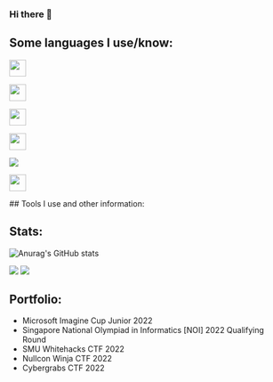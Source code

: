 ### Hi there 👋

## Some languages I use/know:
<p float="left>
<img src="https://user-images.githubusercontent.com/55304809/163202993-e048ff6f-7242-4185-824b-cd359bdce8e8.svg" width="30px">
<p>  </p>
<img src="https://user-images.githubusercontent.com/55304809/163203030-892af0d5-da29-43ef-b272-8bf1d15445ff.svg" width="30px">
<p>  </p>
<img src="https://user-images.githubusercontent.com/55304809/163203190-b44771c3-b2db-43f7-bfc7-2e9e8447df91.svg" width="30px">
<p>  </p>
<img src="https://user-images.githubusercontent.com/55304809/163203349-d86ac315-457c-44cb-96c3-a6a7890d5816.svg" width="30px">
<p>  </p>
<img src="https://user-images.githubusercontent.com/55304809/163203382-aa15c18d-014e-4386-b790-d44c53c1415f.svg" width="30px">
<p>  </p>
<img src="https://user-images.githubusercontent.com/55304809/163203418-86548c26-9bd9-4efe-a409-641c1e51b2a4.svg width="30px">
<p>  </p>
<img src="https://user-images.githubusercontent.com/55304809/163203424-bae0abee-2102-4376-b90a-bf3909fae717.svg" width="30px">
</p>
## Tools I use and other information:



## Stats:

![Anurag's GitHub stats](https://github-readme-stats.vercel.app/api?username=nl70&show_icons=true&theme=light&show_owner=true&include_all_commits=true&custom_title="NL70")

<img src="https://github-readme-stats.vercel.app/api/top-langs/?username=NL70" />

<img src="https://hits.seeyoufarm.com/api/count/incr/badge.svg?url=https%3A%2F%2Fgithub.com%2F{username}1212%2Fhit-counter" />

## Portfolio:

- Microsoft Imagine Cup Junior 2022
- Singapore National Olympiad in Informatics [NOI] 2022 Qualifying Round
- SMU Whitehacks CTF 2022
- Nullcon Winja CTF 2022
- Cybergrabs CTF 2022
